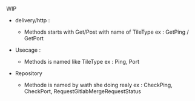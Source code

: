 WIP

- delivery/http :
  - Methods starts with Get/Post with name of TileType ex : GetPing / GetPort
  
- Usecage :
  - Methods is named like TileType ex : Ping, Port
  
- Repository
  - Methode is named by wath she doing realy ex : CheckPing, CheckPort, RequestGitlabMergeRequestStatus
